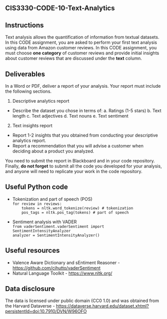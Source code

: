 ## CIS3330-CODE-10-Text-Analytics

## Instructions

Text analysis allows the quantification of information from textual datasets. In this CODE assignment, you are asked to perform your first text analysis using data from Amazon customer reviews. In this CODE assignment, you must choose **one category** of customer reviews and provide initial insights about customer reviews that are discussed under the **text** column.

## Deliverables

In a Word or PDF, deliver a report of your analysis. Your report must include the following sections.

1. Descriptive analytics report
  *  Describe the dataset you chose in terms of:
        a. Ratings (1-5 stars)
        b. Text length
        c. Text adjectives
        d. Text nouns
        e. Text sentiment
2. Text insights report
  * Report 1-2 insights that you obtained from conducting your descriptive analytics report.
  * Report a recommendation that you will advise a customer when deciding about a product you analyzed.
  
You need to submit the report in Blackboard and in your code repository. Finally, **do not forget** to submit all the code you developed for your analysis, and anyone will need to replicate your work in the code repository.

## Useful Python code

* Tokenization and part of speech (POS)  
`for review in reviews: `   
`    tokens = nltk.word_tokenize(review) # tokenization`  
`    pos_tags = nltk.pos_tag(tokens) # part of speech`  

* Sentiment analysis with VADER  
`from vaderSentiment.vaderSentiment import SentimentIntensityAnalyzer`  
`analyzer = SentimentIntensityAnalyzer()`  

## Useful resources

* Valence Aware Dictionary and sEntiment Reasoner - https://github.com/cjhutto/vaderSentiment
* Natural Language Toolkit - https://www.nltk.org/

## Data disclosure

The data is licensed under public domain (CC0 1.0) and was obtained from the Harvard Dataverse - https://dataverse.harvard.edu/dataset.xhtml?persistentId=doi:10.7910/DVN/W96OFO

